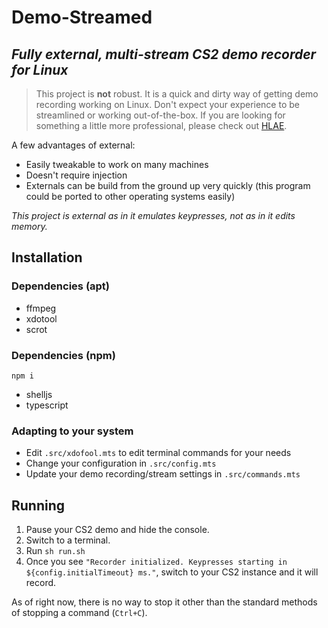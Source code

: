 # Demo-Streamed
## *Fully external, multi-stream CS2 demo recorder for Linux*

> This project is **not** robust. It is a quick and dirty way of getting demo recording working on Linux. Don't expect your experience to be streamlined or working out-of-the-box. If you are looking for something a little more professional, please check out [HLAE](https://github.com/advancedfx/advancedfx).

A few advantages of external:
- Easily tweakable to work on many machines
- Doesn't require injection
- Externals can be build from the ground up very quickly (this program could be ported to other operating systems easily)

*This project is external as in it emulates keypresses, not as in it edits memory.*


## Installation
### Dependencies (apt)
- ffmpeg
- xdotool
- scrot

### Dependencies (npm)
`npm i`
- shelljs
- typescript

### Adapting to your system
- Edit `.src/xdofool.mts` to edit terminal commands for your needs
- Change your configuration in `.src/config.mts`
- Update your demo recording/stream settings in `.src/commands.mts`

## Running
1. Pause your CS2 demo and hide the console.
2. Switch to a terminal.
3. Run `sh run.sh`
4. Once you see `"Recorder initialized. Keypresses starting in ${config.initialTimeout} ms."`, switch to your CS2 instance and it will record. 

As of right now, there is no way to stop it other than the standard methods of stopping a command (`Ctrl+C`).

